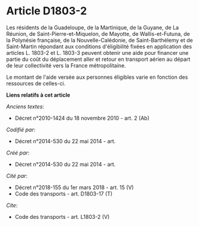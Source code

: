 # Article D1803-2

Les résidents de la Guadeloupe, de la Martinique, de la Guyane, de La Réunion, de Saint-Pierre-et-Miquelon, de Mayotte, de
Wallis-et-Futuna, de la Polynésie française, de la Nouvelle-Calédonie, de Saint-Barthélemy et de Saint-Martin répondant aux
conditions d'éligibilité fixées en application des articles L. 1803-2 et L. 1803-3 peuvent obtenir une aide pour financer une
partie du coût du déplacement aller et retour en transport aérien au départ de leur collectivité vers la France
métropolitaine. 

Le montant de l'aide versée aux personnes éligibles varie en fonction des ressources de celles-ci.

**Liens relatifs à cet article**

_Anciens textes_:

  - Décret n°2010-1424 du 18 novembre 2010 - art. 2 (Ab)

_Codifié par_:

  - Décret n°2014-530 du 22 mai 2014 - art.

_Créé par_:

  - Décret n°2014-530 du 22 mai 2014 - art.

_Cité par_:

  - Décret n°2018-155 du 1er mars 2018 - art. 15 (V)
  - Code des transports - art. D1803-17 (T)

_Cite_:

  - Code des transports - art. L1803-2 (V)
